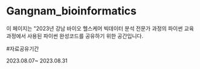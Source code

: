 # Gangnam_bioinformatics

이 페이지는 "2023년 강남 바이오 헬스케어 빅데이터 분석 전문가 과정의 파이썬 교육 
과정에서 사용된 파이썬 완성코드를 공유하기 위한 공간입니다. 

#자료공유기간 

2023.08.07~ 2023.08.31

